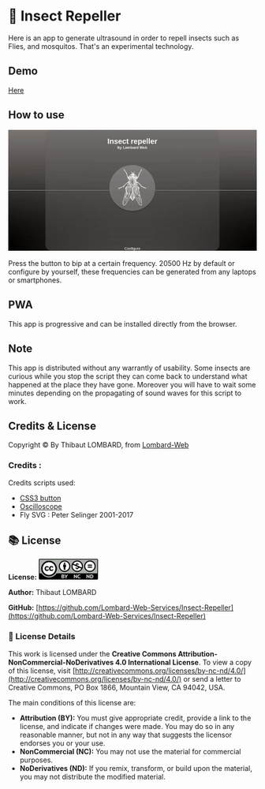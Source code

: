 # 🦟 Insect Repeller
Here is an app to generate ultrasound in order to repell insects such as Flies, and mosquitos. That's an experimental technology.  

## Demo
[Here](https://lombard-web-services.github.io/Insect-Repeller/index.html)

## How to use
![image](https://github.com/Lombard-Web-Services/Insect-Repeller/raw/master/img/demo.gif)

Press the button to bip at a certain frequency. 20500 Hz by default or configure by yourself, these frequencies can be generated from any laptops or smartphones.

## PWA
This app is progressive and can be installed directly from the browser. 

## Note
This app is distributed without any warrantly of usability. Some insects are curious while you stop the script they can come back to understand what happened at the place they have gone. Moreover you will have to wait some minutes depending on the propagating of sound waves for this script to work.


## Credits & License
Copyright © By Thibaut LOMBARD, from [Lombard-Web](https://github.com/Lombard-Web-Services "lombard web services") 

### Credits : 
Credits scripts used: 
* [CSS3 button](https://codepen.io/rodhamjun/pen/PpYYYd ) 
* [Oscilloscope](https://davidmatthew.ie/creating-an-oscilloscope-with-javascript/#ui) 
* Fly SVG : Peter Selinger 2001-2017

## 📚 License 

**License:** 
![Logo de la licence CC BY-NC-ND](CC_BY-NC-ND.png)

**Author:** Thibaut LOMBARD

**GitHub:** [https://github.com/Lombard-Web-Services/Insect-Repeller](https://github.com/Lombard-Web-Services/Insect-Repeller)

### 📖 License Details 

This work is licensed under the **Creative Commons Attribution-NonCommercial-NoDerivatives 4.0 International License**. To view a copy of this license, visit [http://creativecommons.org/licenses/by-nc-nd/4.0/](http://creativecommons.org/licenses/by-nc-nd/4.0/) or send a letter to Creative Commons, PO Box 1866, Mountain View, CA 94042, USA.

The main conditions of this license are:
* **Attribution (BY):** You must give appropriate credit, provide a link to the license, and indicate if changes were made. You may do so in any reasonable manner, but not in any way that suggests the licensor endorses you or your use.
* **NonCommercial (NC):** You may not use the material for commercial purposes.
* **NoDerivatives (ND):** If you remix, transform, or build upon the material, you may not distribute the modified material.
